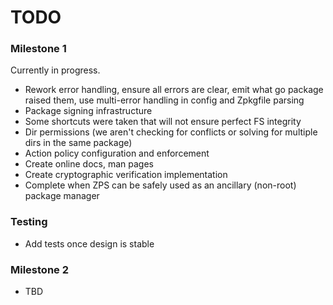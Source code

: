 TODO
====

### Milestone 1

Currently in progress.

- Rework error handling, ensure all errors are clear, emit what go package raised them, use multi-error handling in config and Zpkgfile parsing
- Package signing infrastructure
- Some shortcuts were taken that will not ensure perfect FS integrity
- Dir permissions (we aren't checking for conflicts or solving for multiple dirs in the same package)
- Action policy configuration and enforcement
- Create online docs, man pages
- Create cryptographic verification implementation
- Complete when ZPS can be safely used as an ancillary (non-root) package manager

### Testing

- Add tests once design is stable

### Milestone 2

- TBD